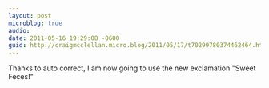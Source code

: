 ```yaml
---
layout: post
microblog: true
audio: 
date: 2011-05-16 19:29:08 -0600
guid: http://craigmcclellan.micro.blog/2011/05/17/t70299780374462464.html
---
```

Thanks to auto correct, I am now going to use the new exclamation "Sweet Feces!"
